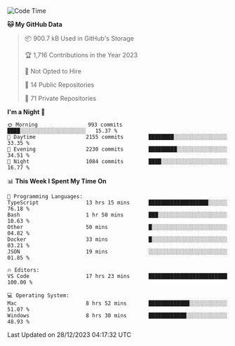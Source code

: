 <!--START_SECTION:waka-->
![Code Time](http://img.shields.io/badge/Code%20Time-5%2C065%20hrs%2048%20mins-blue)

**🐱 My GitHub Data** 

> 📦 900.7 kB Used in GitHub's Storage 
 > 
> 🏆 1,716 Contributions in the Year 2023
 > 
> 🚫 Not Opted to Hire
 > 
> 📜 14 Public Repositories 
 > 
> 🔑 71 Private Repositories 
 > 
**I'm a Night 🦉** 

```text
🌞 Morning                993 commits         ████░░░░░░░░░░░░░░░░░░░░░   15.37 % 
🌆 Daytime                2155 commits        ████████░░░░░░░░░░░░░░░░░   33.35 % 
🌃 Evening                2230 commits        █████████░░░░░░░░░░░░░░░░   34.51 % 
🌙 Night                  1084 commits        ████░░░░░░░░░░░░░░░░░░░░░   16.77 % 
```


📊 **This Week I Spent My Time On** 

```text
💬 Programming Languages: 
TypeScript               13 hrs 15 mins      ███████████████████░░░░░░   76.18 % 
Bash                     1 hr 50 mins        ███░░░░░░░░░░░░░░░░░░░░░░   10.63 % 
Other                    50 mins             █░░░░░░░░░░░░░░░░░░░░░░░░   04.82 % 
Docker                   33 mins             █░░░░░░░░░░░░░░░░░░░░░░░░   03.21 % 
JSON                     19 mins             ░░░░░░░░░░░░░░░░░░░░░░░░░   01.85 % 

🔥 Editors: 
VS Code                  17 hrs 23 mins      █████████████████████████   100.00 % 

💻 Operating System: 
Mac                      8 hrs 52 mins       █████████████░░░░░░░░░░░░   51.07 % 
Windows                  8 hrs 30 mins       ████████████░░░░░░░░░░░░░   48.93 % 
```


 Last Updated on 28/12/2023 04:17:32 UTC
<!--END_SECTION:waka-->


